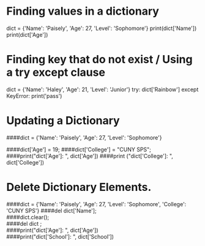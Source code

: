 # Finding values in a dictionary

dict = {'Name': 'Paisely', 'Age': 27, 'Level': 'Sophomore'}
print(dict['Name'])
print(dict['Age'])



# Finding key that do not exist / Using a try except clause
dict = {'Name': 'Haley', 'Age': 21, 'Level': 'Junior'}
  try:
    dict['Rainbow']
 except KeyError:
 print('pass') 



# Updating a Dictionary 
####dict = {'Name': 'Paisely', 'Age': 27, 'Level': 'Sophomore'}

####dict['Age'] = 19; 
####dict['College'] = "CUNY SPS"; 
####print("dict['Age']: ", dict['Age']) 
####print ("dict['College']: ", dict['College'])


# Delete Dictionary Elements. 
####dict = {'Name': 'Paisely', 'Age': 27, 'Level': 'Sophomore', 'College': 'CUNY SPS'}
####del dict['Name'];                        
####dict.clear();                            
####del dict ;                                
####print("dict['Age']: ", dict['Age'])       
####print("dict['School']: ", dict['School']) 

